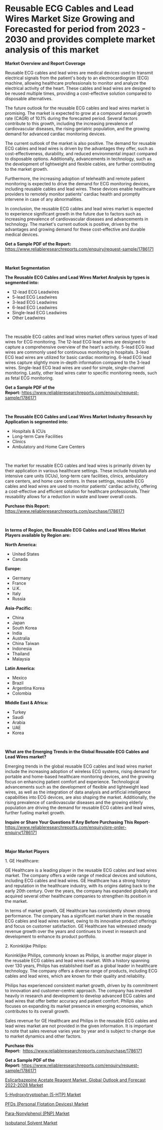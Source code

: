 <p><h1>Reusable ECG Cables and Lead Wires Market Size Growing and Forecasted for period from 2023 - 2030 and provides complete market analysis of this market</h1></p><p><strong>Market Overview and Report Coverage</strong></p>
<p><p>Reusable ECG cables and lead wires are medical devices used to transmit electrical signals from the patient's body to an electrocardiogram (ECG) machine, allowing healthcare professionals to monitor and analyze the electrical activity of the heart. These cables and lead wires are designed to be reused multiple times, providing a cost-effective solution compared to disposable alternatives.</p><p>The future outlook for the reusable ECG cables and lead wires market is promising. The market is expected to grow at a compound annual growth rate (CAGR) of 10.1% during the forecasted period. Several factors contribute to this growth, including the increasing prevalence of cardiovascular diseases, the rising geriatric population, and the growing demand for advanced cardiac monitoring devices.</p><p>The current outlook of the market is also positive. The demand for reusable ECG cables and lead wires is driven by the advantages they offer, such as cost-effectiveness, durability, and reduced environmental impact compared to disposable options. Additionally, advancements in technology, such as the development of lightweight and flexible cables, are further contributing to the market growth.</p><p>Furthermore, the increasing adoption of telehealth and remote patient monitoring is expected to drive the demand for ECG monitoring devices, including reusable cables and lead wires. These devices enable healthcare providers to remotely monitor patients' cardiac health and promptly intervene in case of any abnormalities.</p><p>In conclusion, the reusable ECG cables and lead wires market is expected to experience significant growth in the future due to factors such as increasing prevalence of cardiovascular diseases and advancements in technology. The market's current outlook is positive, driven by the advantages and growing demand for these cost-effective and durable medical devices.</p></p>
<p><strong>Get a Sample PDF of the Report:</strong> <a href="https://www.reliableresearchreports.com/enquiry/request-sample/1786171">https://www.reliableresearchreports.com/enquiry/request-sample/1786171</a></p>
<p>&nbsp;</p>
<p><strong>Market Segmentation</strong></p>
<p><strong>The Reusable ECG Cables and Lead Wires Market Analysis by types is segmented into:</strong></p>
<p><ul><li>12-lead ECG Leadwires</li><li>5-lead ECG Leadwires</li><li>3-lead ECG Leadwires</li><li>6-lead ECG Leadwires</li><li>Single-lead ECG Leadwires</li><li>Other Leadwires</li></ul></p>
<p>&nbsp;</p>
<p><p>The reusable ECG cables and lead wires market offers various types of lead wires for ECG monitoring. The 12-lead ECG lead wires are designed to capture a comprehensive overview of the heart's activity. 5-lead ECG lead wires are commonly used for continuous monitoring in hospitals. 3-lead ECG lead wires are utilized for basic cardiac monitoring. 6-lead ECG lead wires capture slightly more in-depth information compared to the 3-lead wires. Single-lead ECG lead wires are used for simple, single-channel monitoring. Lastly, other lead wires cater to specific monitoring needs, such as fetal ECG monitoring.</p></p>
<p><strong>Get a Sample PDF of the Report:</strong>&nbsp;<a href="https://www.reliableresearchreports.com/enquiry/request-sample/1786171">https://www.reliableresearchreports.com/enquiry/request-sample/1786171</a></p>
<p>&nbsp;</p>
<p><strong>The Reusable ECG Cables and Lead Wires Market Industry Research by Application is segmented into:</strong></p>
<p><ul><li>Hospitals & ICUs</li><li>Long-term Care Facilities</li><li>Clinics</li><li>Ambulatory and Home Care Centers</li></ul></p>
<p>&nbsp;</p>
<p><p>The market for reusable ECG cables and lead wires is primarily driven by their application in various healthcare settings. These include hospitals and intensive care units (ICUs), long-term care facilities, clinics, ambulatory care centers, and home care centers. In these settings, reusable ECG cables and lead wires are used to monitor patients' cardiac activity, offering a cost-effective and efficient solution for healthcare professionals. Their reusability allows for a reduction in waste and lower overall costs.</p></p>
<p><strong>Purchase this Report:</strong>&nbsp; <a href="https://www.reliableresearchreports.com/purchase/1786171">https://www.reliableresearchreports.com/purchase/1786171</a></p>
<p>&nbsp;</p>
<p><strong>In terms of Region, the Reusable ECG Cables and Lead Wires Market Players available by Region are:</strong></p>
<p>
    <p> <strong> North America: </strong>
        <ul>
            <li>United States</li>
            <li>Canada</li>
        </ul>
        </p> 
    <p> <strong> Europe: </strong>
        <ul>
            <li>Germany</li>
            <li>France</li>
            <li>U.K.</li>
            <li>Italy</li>
            <li>Russia</li>
        </ul>
        </p> 
    <p> <strong> Asia-Pacific: </strong>
        <ul>
            <li>China</li>
            <li>Japan</li>
            <li>South Korea</li>
            <li>India</li>
            <li>Australia</li>
            <li>China Taiwan</li>
            <li>Indonesia</li>
            <li>Thailand</li>
            <li>Malaysia</li>
        </ul>
        </p> 
    <p> <strong> Latin America: </strong>
        <ul>
            <li>Mexico</li>
            <li>Brazil</li>
            <li>Argentina Korea</li>
            <li>Colombia</li>
        </ul>
        </p> 
    <p> <strong> Middle East & Africa: </strong>
        <ul>
            <li>Turkey</li>
            <li>Saudi</li>
            <li>Arabia</li>
            <li>UAE</li>
            <li>Korea</li>
        </ul>
    </p>
    </p>
<p>&nbsp;</p>
<p><strong>What are the Emerging Trends in the Global Reusable ECG Cables and Lead Wires market?</strong></p>
<p><p>Emerging trends in the global reusable ECG cables and lead wires market include the increasing adoption of wireless ECG systems, rising demand for portable and home-based healthcare monitoring devices, and the growing focus on enhancing patient comfort and experience. Technological advancements such as the development of flexible and lightweight lead wires, as well as the integration of data analysis and artificial intelligence capabilities into ECG devices, are also shaping the market. Additionally, the rising prevalence of cardiovascular diseases and the growing elderly population are driving the demand for reusable ECG cables and lead wires, further fueling market growth.</p></p>
<p><strong>Inquire or Share Your Questions If Any Before Purchasing This Report</strong>- <a href="https://www.reliableresearchreports.com/enquiry/pre-order-enquiry/1786171">https://www.reliableresearchreports.com/enquiry/pre-order-enquiry/1786171</a></p>
<p>&nbsp;</p>
<p><strong>Major Market Players</strong></p>
<p><p>1. GE Healthcare:</p><p>GE Healthcare is a leading player in the reusable ECG cables and lead wires market. The company offers a wide range of medical devices and solutions, including ECG cables and lead wires. GE Healthcare has a strong history and reputation in the healthcare industry, with its origins dating back to the early 20th century. Over the years, the company has expanded globally and acquired several other healthcare companies to strengthen its position in the market.</p><p>In terms of market growth, GE Healthcare has consistently shown strong performance. The company has a significant market share in the reusable ECG cables and lead wires market, owing to its innovative product offerings and focus on customer satisfaction. GE Healthcare has witnessed steady revenue growth over the years and continues to invest in research and development to enhance its product portfolio.</p><p>2. Koninklijke Philips:</p><p>Koninklijke Philips, commonly known as Philips, is another major player in the reusable ECG cables and lead wires market. With a history spanning over 130 years, Philips has established itself as a global leader in healthcare technology. The company offers a diverse range of products, including ECG cables and lead wires, which are known for their quality and reliability.</p><p>Philips has experienced consistent market growth, driven by its commitment to innovation and customer-centric approach. The company has invested heavily in research and development to develop advanced ECG cables and lead wires that offer better accuracy and patient comfort. Philips also focuses on expanding its market presence in emerging economies, which contributes to its overall growth.</p><p>Sales revenue for GE Healthcare and Philips in the reusable ECG cables and lead wires market are not provided in the given information. It is important to note that sales revenue varies year by year and is subject to change due to market dynamics and other factors.</p></p>
<p><strong>Purchase this Report:</strong>&nbsp;&nbsp;<a href="https://www.reliableresearchreports.com/purchase/1786171">https://www.reliableresearchreports.com/purchase/1786171</a></p>
<p></p>
<p><strong>Get a Sample PDF of the Report:</strong>&nbsp;<a href="https://www.reliableresearchreports.com/enquiry/request-sample/1786171">https://www.reliableresearchreports.com/enquiry/request-sample/1786171</a></p>
<p><p><a href="https://medium.com/@juliecastro06/eslicarbazepine-acetate-reagent-market-global-outlook-and-forecast-2022-2028-market-furnishes-83ba9280229e">Eslicarbazepine Acetate Reagent Market, Global Outlook and Forecast 2022-2028 Market</a></p><p><a href="https://www.linkedin.com/pulse/5-hydroxytryptophan-5-htp-market-research-report-provides/">5-Hydroxytryptophan (5-HTP) Market</a></p><p><a href="https://www.linkedin.com/pulse/pfds-personal-flotation-devices-market-size-growth/">PFDs (Personal Flotation Devices) Market</a></p><p><a href="https://github.com/lbird53714/Market-Research-Report-List-1/blob/main/para-nonylphenol-pnp-market.md">Para-Nonylphenol (PNP) Market</a></p><p><a href="https://github.com/mabutironaldo/Market-Research-Report-List-1/blob/main/isobutanol-solvent-market.md">Isobutanol Solvent Market</a></p></p>